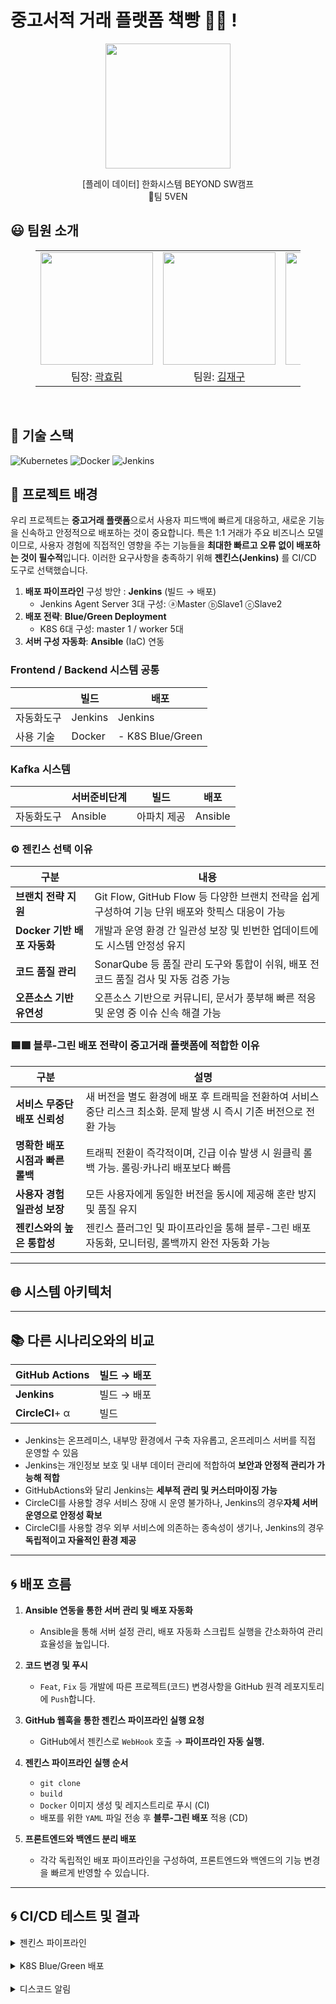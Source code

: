 # 중고서적 거래 플랫폼 책빵 📖🍞 !
<p align="middle" style="margin: 0; padding: 0;">
  <img width="200px" src="https://github.com/user-attachments/assets/59f2249b-790f-416c-a965-42a51ac5e06e">
</p>

<p align="middle">
[플레이 데이터] 한화시스템 BEYOND SW캠프
<br>🥪팀 5VEN
</p>

## 😃 팀원 소개

<figure>
    <table>
      <tr>
        <td align="center"><img src="https://github.com/user-attachments/assets/161f9f29-3a5e-415c-96ac-3dfe206d2c81" width="180px"/></td>
        <td align="center"><img src="https://github.com/user-attachments/assets/aefd8909-7201-4162-be56-b4815512d4c4" width="180px"/></td>
        <td align="center"><img src="https://github.com/user-attachments/assets/f73098ea-a9ee-4915-b38a-a6c05f6e4c6a" width="180px"/></td>
	<td align="center"><img src="https://github.com/user-attachments/assets/854f6d73-5aac-4c17-add8-5c5ebc768f7b" width="180px"/></td>
        <td align="center"><img src="https://github.com/user-attachments/assets/06e97207-fffe-459c-934e-a2ef79ef4f22" width="180px"/></td>
      </tr>
      <tr>
        <td align="center">팀장: <a href="https://github.com/daydeiday">곽효림</a></td>
        <td align="center">팀원: <a href="https://github.com/wkdlrn">김재구</a></td>
        <td align="center">팀원: <a href="https://github.com/ChangeunLim" >임찬근</a></td>
        <td align="center"><strong>팀장</strong>: <a href="https://github.com/InukChoi">최인욱</a></td>
	<td align="center">팀원: <a href="https://github.com/choi-won-ik" >최원익</a></td>
      </tr>
    </table>
</figure>



&nbsp; 

## 🔧 기술 스택
![Kubernetes](https://img.shields.io/badge/k8s-%23326ce5.svg?style=for-the-badge&logo=kubernetes&logoColor=white)
![Docker](https://img.shields.io/badge/docker-%232496ED.svg?style=for-the-badge&logo=docker&logoColor=white)
![Jenkins](https://img.shields.io/badge/jenkins-%23D24939.svg?style=for-the-badge&logo=jenkins&logoColor=white)


## 🌳 프로젝트 배경

우리 프로젝트는 **중고거래 플랫폼**으로서 사용자 피드백에 빠르게 대응하고, 새로운 기능을 신속하고 안정적으로 배포하는 것이 중요합니다. 특은 1:1 거래가 주요 비즈니스 모델이므로, 사용자 경험에 직접적인 영향을 주는 기능들을 **최대한 빠르고 오류 없이 배포하는 것이 필수적**입니다. 이러한 요구사항을 충족하기 위해 **젠킨스(Jenkins)** 를 CI/CD 도구로 선택했습니다.
1. **배포 파이프라인** 구성 방안 : **Jenkins**  (빌드 → 배포)
    - Jenkins Agent Server 3대 구성: ⓐMaster ⓑSlave1 ⓒSlave2
2. **배포 전략**: **Blue/Green Deployment** 
    - K8S 6대 구성: master 1 / worker 5대
3. **서버 구성 자동화**: **Ansible** (IaC) 연동


### Frontend / Backend 시스템 공통
|       | 빌드      | 배포              |
|-------|---------|-----------------|
| 자동화도구 | Jenkins | Jenkins         |
| 사용 기술 | Docker  | - K8S Blue/Green |

### Kafka 시스템
|       |서버준비단계| 빌드     | 배포 |
|-------|---|-|----|
| 자동화도구 | Ansible   | 아파치 제공     | Ansible |

### ⚙ 젠킨스 선택 이유
| 구분 | 내용 |
|------|------|
| **브랜치 전략 지원** | Git Flow, GitHub Flow 등 다양한 브랜치 전략을 쉽게 구성하여 기능 단위 배포와 핫픽스 대응이 가능 |
| **Docker 기반 배포 자동화** | 개발과 운영 환경 간 일관성 보장 및 빈번한 업데이트에도 시스템 안정성 유지 |
| **코드 품질 관리** | SonarQube 등 품질 관리 도구와 통합이 쉬워, 배포 전 코드 품질 검사 및 자동 검증 가능 |
| **오픈소스 기반 유연성** | 오픈소스 기반으로 커뮤니티, 문서가 풍부해 빠른 적응 및 운영 중 이슈 신속 해결 가능 |


### 🟦🟩 블루-그린 배포 전략이 중고거래 플랫폼에 적합한 이유

| 구분 | 설명 |
|------|------|
| **서비스 무중단 배포 신뢰성** | 새 버전을 별도 환경에 배포 후 트래픽을 전환하여 서비스 중단 리스크 최소화. 문제 발생 시 즉시 기존 버전으로 전환 가능 |
| **명확한 배포 시점과 빠른 롤백** | 트래픽 전환이 즉각적이며, 긴급 이슈 발생 시 원클릭 롤백 가능. 롤링·카나리 배포보다 빠름 |
| **사용자 경험 일관성 보장** | 모든 사용자에게 동일한 버전을 동시에 제공해 혼란 방지 및 품질 유지 |
| **젠킨스와의 높은 통합성** | 젠킨스 플러그인 및 파이프라인을 통해 블루-그린 배포 자동화, 모니터링, 롤백까지 완전 자동화 가능 |

---

## 🌐 시스템 아키텍처


---

## 📚 다른 시나리오와의 비교

|**GitHub Actions**| 빌드 → 배포|
|------|------|
|**Jenkins**|  빌드 → 배포|
|**CircleCI**+ α|  빌드|

- Jenkins는 온프레미스, 내부망 환경에서 구축 자유롭고, 온프레미스 서버를 직접 운영할 수 있음
- Jenkins는 개인정보 보호 및 내부 데이터 관리에 적합하여 **보안과 안정적 관리가 가능해 적합**
- GitHubActions와 달리 Jenkins는 **세부적 관리 및 커스터마이징 가능**
- CircleCI를 사용할 경우 서비스 장애 시 운영 불가하나, Jenkins의 경우**자체 서버 운영으로 안정성 확보** 
- CircleCI를 사용할 경우 외부 서비스에 의존하는 종속성이 생기나, Jenkins의 경우 **독립적이고 자율적인 환경 제공**

---

## 🌀 배포 흐름

1. **Ansible 연동을 통한 서버 관리 및 배포 자동화**
    - Ansible을 통해 서버 설정 관리, 배포 자동화 스크립트 실행을 간소화하여 관리 효율성을 높입니다.
2. **코드 변경 및 푸시**
    - `Feat`, `Fix` 등 개발에 따른 프로젝트(코드) 변경사항을 GitHub 원격 레포지토리에 `Push`합니다.

3. **GitHub 웹훅을 통한 젠킨스 파이프라인 실행 요청**
    - GitHub에서 젠킨스로 `WebHook` 호출 → **파이프라인 자동 실행.**

4. **젠킨스 파이프라인 실행 순서**
    - `git clone` 
    - `build`
    - `Docker` 이미지 생성 및 레지스트리로 푸시 (CI)
    - 배포를 위한 `YAML` 파일 전송 후 **블루-그린 배포** 적용 (CD)

5. **프론트엔드와 백엔드 분리 배포**
    - 각각 독립적인 배포 파이프라인을 구성하여, 프론트엔드와 백엔드의 기능 변경을 빠르게 반영할 수 있습니다.


---

## 🌀 CI/CD 테스트 및 결과


<details>
   <summary> 젠킨스 파이프라인 </summary>


</details>
&nbsp; 
<details>
   <summary> K8S Blue/Green 배포 </summary>


</details>
&nbsp; 
<details>
   <summary> 디스코드 알림 </summary>


</details>
